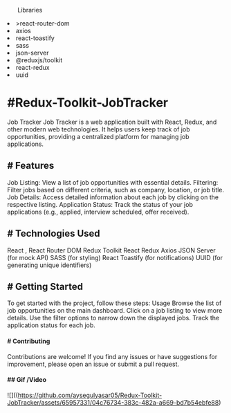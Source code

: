 <ul>Libraries</ul> 
<li>>react-router-dom</li>
<li>axios</li>
<li>react-toastify</li>
<li>sass</li>
 <li>json-server</li>
<li>@reduxjs/toolkit</li>
<li>react-redux</li>
<li>uuid</li> 

<h1>#Redux-Toolkit-JobTracker</h1>

Job Tracker Job Tracker is a web application built with React, Redux, and other modern web technologies. It helps users keep track of job opportunities, providing a centralized platform for managing job applications.

<h2># Features</h2>

Job Listing: View a list of job opportunities with essential details. Filtering: Filter jobs based on different criteria, such as company, location, or job title. Job Details: Access detailed information about each job by clicking on the respective listing. Application Status: Track the status of your job applications (e.g., applied, interview scheduled, offer received).

<h2># Technologies Used</h2>

React , React Router DOM Redux Toolkit React Redux Axios JSON Server (for mock API) SASS (for styling) React Toastify (for notifications) UUID (for generating unique identifiers)

<h2># Getting Started</h2>

To get started with the project, follow these steps: Usage Browse the list of job opportunities on the main dashboard. Click on a job listing to view more details. Use the filter options to narrow down the displayed jobs. Track the application status for each job.

<h4># Contributing</h4>
Contributions are welcome! If you find any issues or have suggestions for improvement, please open an issue or submit a pull request.
 
<h4>## Gif /Video</h4>

![]((https://github.com/aysegulyasar05/Redux-Toolkit-JobTracker/assets/65957331/04c76734-383c-482a-a669-bd7b54ebfe88)



 
